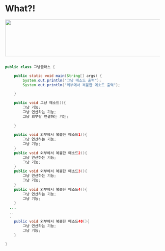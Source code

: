 # What?!


<a href="https://github.com/devxb/gitanimals">
  <img
    src="https://render.gitanimals.org/lines/ahsimsim"
    width="600"
    height="120"
  />
</a>


    
```java

public class 그냥클래스 {

	public static void main(String[] args) {
		System.out.println("그냥 메소드 출력");
		System.out.println("외부에서 복붙한 메소드 출력");

	}
	
	public void 그냥 메소드(){
		그냥 기능;
	    그냥 연산하는 기능;
	    그냥 외부랑 연결하는 기는;
	    
	}
	
	public void 외부에서 복붙한 메소드1(){
		그냥 연산하는 기능;
		그냥 기능;
	}
	public void 외부에서 복붙한 메소드2(){
		그냥 연산하는 기능;
		그냥 기능;
	}
	public void 외부에서 복붙한 메소드3(){
		그냥 연산하는 기능;
		그냥 기능;
	}
	public void 외부에서 복붙한 메소드4(){
		그냥 연산하는 기능;
		그냥 기능;
	}
  ...
  ..
  .
	public void 외부에서 복붙한 메소드40(){
		그냥 연산하는 기능;
		그냥 기능;
	}
	
}


```
